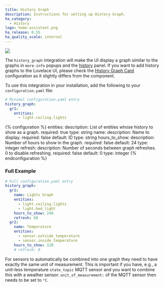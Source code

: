 ```yaml
---
title: History Graph
description: Instructions for setting up History Graph.
ha_category:
  - History
logo: home-assistant.png
ha_release: 0.55
ha_quality_scale: internal
---
```


<p class='img'>
  <img src='{{site_root}}/images/screenshots/history_graph.png' />
</p>

The `history_graph` integration will make the UI display a graph similar to the graphs in `more-info` popups and the [history](/integrations/history/) panel. If you want to add history graphs to the Lovelace UI, please check the [History Graph Card](/lovelace/history-graph/) configuration as it slightly differs from the component.

To use this integration in your installation, add the following to your `configuration.yaml` file:

```yaml
# Minimal configuration.yaml entry
history_graph:
  gr1:
    entities:
      - light.ceiling.lights

```

{% configuration %}
entities:
  description: List of entities whose history to show as a graph.
  required: true
  type: string
name:
  description: Name to display.
  required: false
  default: ID
  type: string
hours_to_show:
  description: Number of hours to show in the graph.
  required: false
  default: 24
  type: integer
refresh:
  description: Number of seconds between graph refreshes. 0 to disable refreshing.
  required: false
  default: 0
  type: integer
{% endconfiguration %}

### Full Example

```yaml
# Full configuration.yaml entry
history_graph:
  gr1:
    name: Lights Graph
    entities:
      - light.ceiling.lights
      - light.bed_light
    hours_to_show: 240
    refresh: 60
  gr2:
    name: Temperature
    entities:
      - sensor.outside_temperature
      - sensor.inside_temperature
    hours_to_show: 120
    # refresh: 0
```

For sensors to automatically be combined into one graph they need to have exactly the same unit of measurement. This is important if you have, e.g., a unit-less temperature `state_topic` MQTT sensor and you want to combine this with a weather sensor. `unit_of_measurement:` of the MQTT sensor then needs to be set to `°C`.
